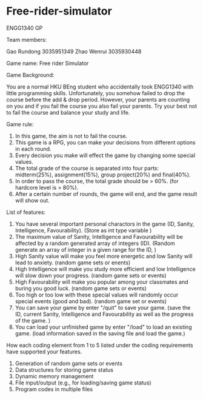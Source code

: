 # Free-rider-simulator
ENGG1340 GP

Team members:

Gao Rundong 3035951349
Zhao Wenrui 3035930448


Game name: Free rider Simulator


Game Background:

You are a normal HKU BEng student who accidentally took ENGG1340 with little programming skills.
Unfortunately, you somehow failed to drop the course before the add & drop period.
However, your parents are counting on you and if you fail the course you also fail your parents.
Try your best not to fail the course and balance your study and life.


Game rule:

1. In this game, the aim is not to fail the course.
2. This game is a RPG, you can make your decisions from different options in each round.
3. Every decision you make will effect the game by changing some special values.
4. The total grade of the course is separated into four parts: midterm(25%), assignment(15%), group project(20%) and final(40%).
5. In order to pass the course, the total grade should be > 60%. (for hardcore level is > 80%).
6. After a certain number of rounds, the game will end, and the game result will show out.


List of features:

1. You have several important personal charactors in the game (ID, Sanity, Intelligence, Favourability).
(Store as int type variable )
2. The maximum value of Sanity, Intelligence and Favourability will be affected by a random generated array of integers (ID).
(Random generate an array of integer in a given range for the ID, )
3. High Sanity value will make you feel more energetic and low Sanity will lead to anxiety.
(random game sets or enents)
4. High Intelligence will make you study more efficient and low Intelligence will slow down your progress.
(random game sets or events)
5. High Favourability will make you popular among your classmates and buring you good luck.
(random game sets or events)
6. Too high or too low with these special values will randomly occur special events (good and bad).
(random game set or events)
7. You can save your game by enter "/quit" to save your game.
(save the ID, current Sanity, Intelligence and Favourability as well as the progress of the game. )
8. You can load your unfinished game by enter "/load" to load an existing game.
(load information saved in the saving file and load the game.)

How each coding element from 1 to 5 listed under the coding requirements have supported your features.
1. Generation of random game sets or events
2. Data structures for storing game status
3. Dynamic memory management
4. File input/output (e.g., for loading/saving game status)
5. Program codes in multiple files

 
